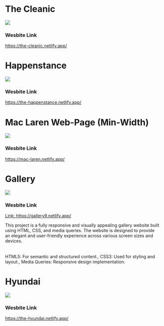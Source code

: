 <h1> The Cleanic </h1>

<a href="https://the-cleanic.netlify.app/"> <img src="https://github.com/Rohit-Pakhre09/CSS-Projects/blob/ae24a49fc515c5e81a3b211fb785c670ed371a18/The%20Cleanic.png"> </a>
<br>
<h3> Wesbite Link </h3>
<a href="https://the-cleanic.netlify.app/"> <p>https://the-cleanic.netlify.app/</p> </a>

<h1> Happenstance </h1>

<a href="https://the-happenstance.netlify.app/"> <img src="https://github.com/Rohit-Pakhre09/CSS-Projects/blob/ae24a49fc515c5e81a3b211fb785c670ed371a18/The%20Happenstance.png"> </a>
<br>
<h3> Wesbite Link </h3>
<a href="https://the-happenstance.netlify.app/"> <p>https://the-happenstance.netlify.app/</p> </a>

<h1> Mac Laren Web-Page (Min-Width) </h1>
<img src="https://github.com/Rohit-Pakhre09/CSS-Projects/blob/ec5bc461d0daaa52f6b19d05331ec3b4cd0dfd38/Mac%20Laren.png">
<br>
<h3> Wesbite Link </h3>
<a href="https://mac-laren.netlify.app/"> <p>https://mac-laren.netlify.app/</p> </a>

<h1> Gallery </h1>
<img src="https://github.com/Rohit-Pakhre09/CSS-Projects/blob/04b1da635d295bea522a17805075da75b6e58e1c/Gallery/Gallery.png">
<br>
<h3> Wesbite Link </h3>
<a href="https://gallery9.netlify.app/"> <p>Link: https://gallery9.netlify.app/</p> </a>
<p>This project is a fully responsive and visually appealing gallery website built using HTML, CSS, and media queries. The website is designed to provide an elegant and user-friendly experience across various screen sizes and devices.<br><br><br>HTML5: For semantic and structured content.,
CSS3: Used for styling and layout.,
Media Queries: Responsive design implementation.</p>

<h1> Hyundai </h1>

<a href="https://the-hyundai.netlify.app/"> <img src="https://github.com/Rohit-Pakhre09/CSS-Projects/blob/ae24a49fc515c5e81a3b211fb785c670ed371a18/The%20Hyundai.png"> </a>
<br>
<h3> Wesbite Link </h3>
<a href="https://the-hyundai.netlify.app/"> <p>https://the-hyundai.netlify.app/</p> </a>
